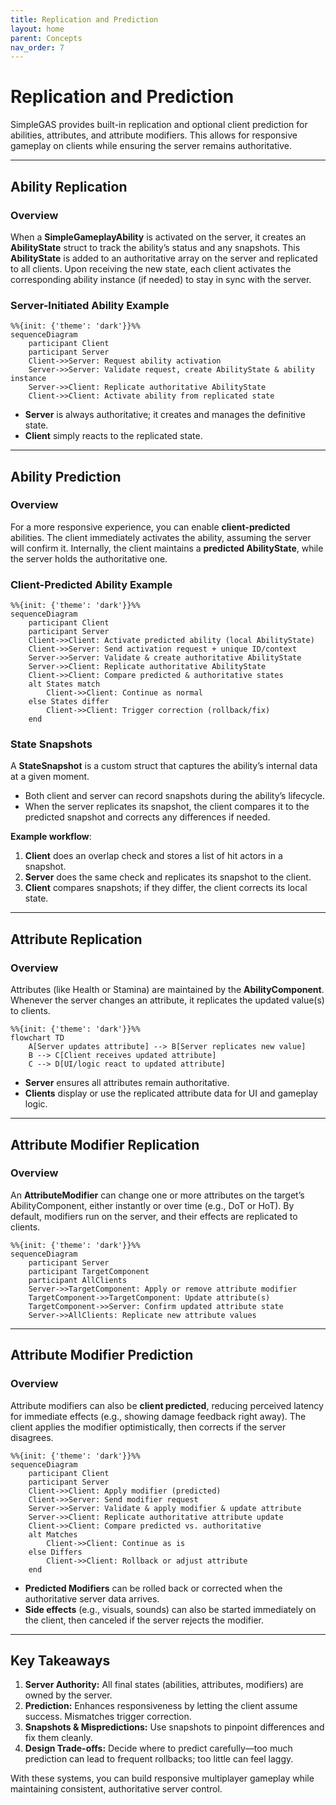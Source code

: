 ```yaml
---
title: Replication and Prediction
layout: home
parent: Concepts
nav_order: 7
---
```


# Replication and Prediction

SimpleGAS provides built-in replication and optional client prediction for abilities, attributes, and attribute modifiers. This allows for responsive gameplay on clients while ensuring the server remains authoritative.

---

## Ability Replication

### Overview

When a **SimpleGameplayAbility** is activated on the server, it creates an **AbilityState** struct to track the ability’s status and any snapshots. This **AbilityState** is added to an authoritative array on the server and replicated to all clients. Upon receiving the new state, each client activates the corresponding ability instance (if needed) to stay in sync with the server.

### Server-Initiated Ability Example

```mermaid
%%{init: {'theme': 'dark'}}%%
sequenceDiagram
    participant Client
    participant Server
    Client->>Server: Request ability activation
    Server->>Server: Validate request, create AbilityState & ability instance
    Server->>Client: Replicate authoritative AbilityState
    Client->>Client: Activate ability from replicated state
```

- **Server** is always authoritative; it creates and manages the definitive state.
- **Client** simply reacts to the replicated state.

---

## Ability Prediction

### Overview

For a more responsive experience, you can enable **client-predicted** abilities. The client immediately activates the ability, assuming the server will confirm it. Internally, the client maintains a **predicted AbilityState**, while the server holds the authoritative one.

### Client-Predicted Ability Example

```mermaid
%%{init: {'theme': 'dark'}}%%
sequenceDiagram
    participant Client
    participant Server
    Client->>Client: Activate predicted ability (local AbilityState)
    Client->>Server: Send activation request + unique ID/context
    Server->>Server: Validate & create authoritative AbilityState
    Server->>Client: Replicate authoritative AbilityState
    Client->>Client: Compare predicted & authoritative states
    alt States match
        Client->>Client: Continue as normal
    else States differ
        Client->>Client: Trigger correction (rollback/fix)
    end
```

### State Snapshots

A **StateSnapshot** is a custom struct that captures the ability’s internal data at a given moment.  
- Both client and server can record snapshots during the ability’s lifecycle.  
- When the server replicates its snapshot, the client compares it to the predicted snapshot and corrects any differences if needed.

**Example workflow**:  
1. **Client** does an overlap check and stores a list of hit actors in a snapshot.  
2. **Server** does the same check and replicates its snapshot to the client.  
3. **Client** compares snapshots; if they differ, the client corrects its local state.

---

## Attribute Replication

### Overview

Attributes (like Health or Stamina) are maintained by the **AbilityComponent**. Whenever the server changes an attribute, it replicates the updated value(s) to clients.

```mermaid
%%{init: {'theme': 'dark'}}%%
flowchart TD
    A[Server updates attribute] --> B[Server replicates new value]
    B --> C[Client receives updated attribute]
    C --> D[UI/logic react to updated attribute]
```

- **Server** ensures all attributes remain authoritative.  
- **Clients** display or use the replicated attribute data for UI and gameplay logic.

---

## Attribute Modifier Replication

### Overview

An **AttributeModifier** can change one or more attributes on the target’s AbilityComponent, either instantly or over time (e.g., DoT or HoT). By default, modifiers run on the server, and their effects are replicated to clients.

```mermaid
%%{init: {'theme': 'dark'}}%%
sequenceDiagram
    participant Server
    participant TargetComponent
    participant AllClients
    Server->>TargetComponent: Apply or remove attribute modifier
    TargetComponent->>TargetComponent: Update attribute(s)
    TargetComponent->>Server: Confirm updated attribute state
    Server->>AllClients: Replicate new attribute values
```

---

## Attribute Modifier Prediction

### Overview

Attribute modifiers can also be **client predicted**, reducing perceived latency for immediate effects (e.g., showing damage feedback right away). The client applies the modifier optimistically, then corrects if the server disagrees.

```mermaid
%%{init: {'theme': 'dark'}}%%
sequenceDiagram
    participant Client
    participant Server
    Client->>Client: Apply modifier (predicted)
    Client->>Server: Send modifier request
    Server->>Server: Validate & apply modifier & update attribute
    Server->>Client: Replicate authoritative attribute update
    Client->>Client: Compare predicted vs. authoritative
    alt Matches
        Client->>Client: Continue as is
    else Differs
        Client->>Client: Rollback or adjust attribute
    end
```

- **Predicted Modifiers** can be rolled back or corrected when the authoritative server data arrives.  
- **Side effects** (e.g., visuals, sounds) can also be started immediately on the client, then canceled if the server rejects the modifier.

---

## Key Takeaways

1. **Server Authority:** All final states (abilities, attributes, modifiers) are owned by the server.  
2. **Prediction:** Enhances responsiveness by letting the client assume success. Mismatches trigger correction.  
3. **Snapshots & Mispredictions:** Use snapshots to pinpoint differences and fix them cleanly.  
4. **Design Trade-offs:** Decide where to predict carefully—too much prediction can lead to frequent rollbacks; too little can feel laggy.

With these systems, you can build responsive multiplayer gameplay while maintaining consistent, authoritative server control.